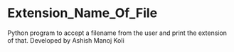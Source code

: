 # Extension_Name_Of_File
Python program to accept a filename from the user and print the extension of that. Developed by Ashish Manoj Koli
